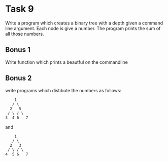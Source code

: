 # Task 9

Write a program which creates a binary tree with a depth given a command line argument.
Each node is give a number. 
The program prints the sum of all those numbers.

## Bonus 1
Write function which prints a beautful on the commandline

## Bonus 2

write programs which distibute the numbers as follows:

```
    1
   / \
  2   5
 / \ / \
3  4 6   7
```

and

```
    1
   / \
  2   3
 / \ / \
4  5 6   7
```
